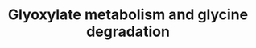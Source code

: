 ---
annotations:
- type: Pathway Ontology
  value: glyoxylate and dicarboxylate metabolic pathway
authors:
- ReactomeTeam
- Mkutmon
description: Glyoxylate is generated in the course of glycine and hydroxyproline catabolism
  and can be converted to oxalate. In humans, this process takes place in the liver.
  Defects in two enzymes of glyoxylate metabolism, alanine:glyoxylate aminotransferase
  (AGXT) and glycerate dehydrogenase/glyoxylate reductase (GRHPR), are associated
  with pathogenic overproduction of oxalate (Danpure 2005). The reactions that interconvert
  glycine, glycolate, and glyoxylate and convert glyoxylate to oxalate have been characterized
  in molecular detail in humans. A reaction sequence for the conversion of hydroxyproline
  to glyoxylate has been inferred from studies of partially purified extracts of rat
  and bovine liver but the enzymes involved in the corresponding human reactions have
  not been identified.  View original pathway at [http://www.reactome.org/PathwayBrowser/#DIAGRAM=389661
  Reactome].
last-edited: 2021-01-25
organisms:
- Homo sapiens
redirect_from:
- /index.php/Pathway:WP3562
- /instance/WP3562
schema-jsonld:
- '@context': https://schema.org/
  '@id': https://wikipathways.github.io/pathways/WP3562.html
  '@type': Dataset
  creator:
    '@type': Organization
    name: WikiPathways
  description: Glyoxylate is generated in the course of glycine and hydroxyproline
    catabolism and can be converted to oxalate. In humans, this process takes place
    in the liver. Defects in two enzymes of glyoxylate metabolism, alanine:glyoxylate
    aminotransferase (AGXT) and glycerate dehydrogenase/glyoxylate reductase (GRHPR),
    are associated with pathogenic overproduction of oxalate (Danpure 2005). The reactions
    that interconvert glycine, glycolate, and glyoxylate and convert glyoxylate to
    oxalate have been characterized in molecular detail in humans. A reaction sequence
    for the conversion of hydroxyproline to glyoxylate has been inferred from studies
    of partially purified extracts of rat and bovine liver but the enzymes involved
    in the corresponding human reactions have not been identified.  View original
    pathway at [http://www.reactome.org/PathwayBrowser/#DIAGRAM=389661 Reactome].
  keywords:
  - GRHPR
  - 'PXLP-K754-GLDC '
  - H2O
  - glyoxylate carrier
  - 'ALDH4A1 '
  - 'HOGA1 '
  - 'PXLP-AGXT2 '
  - 4-OH-L-Glu
  - AGXT2 tetramer
  - 'HAO1 '
  - NADPH
  - 'LIPAM '
  - 5,10-methylene-THF
  - 'DBT '
  - 'DHLL '
  - 'DAO '
  - NADP+
  - 1-pyrroline-3-hydroxy-5-carboxylate
  - '4Fe-4S cluster '
  - 'FAD '
  - 'NDUFAB1 '
  - 'GCSH '
  - 'octanoyl group '
  - LIAS:2(4Fe-4S)
  - 'FMN '
  - NH3
  - octanoyl:NDUFAB1
  - HOG
  - 'lipo-K-DHTKD1 '
  - 'PDHX '
  - OX
  - 'TDP '
  - 'SAMDLL '
  - octanoyl-K107-GCSH
  - DHs
  - glycolate
  - L-Met
  - L-Asp
  - LIPT1
  - 'BCKDHA '
  - GCSH
  - AdoHcy
  - AMT
  - LIPT2
  - THF
  - SARC
  - 'GNMT '
  - 'lipo-K132,K259-DLAT '
  - 'OGDH '
  - OA
  - lipoylated DHs
  - plasma membrane
  - 'LIAS '
  - H+
  - NDUFAB1
  - CO2
  - OAA
  - GOT2 dimer
  - 'DLD '
  - 'PDHA2 '
  - H2O2
  - GNMT tetramer
  - 'DLST '
  - 'PXLP-K279-GOT2 '
  - ALDH4A1 dimer
  - AGXT dimer
  - 'BCKDHB '
  - DDO:FAD
  - 'DLAT '
  - PXLP-K754-GLDC dimer
  - HOGA1 tetramer
  - GCSH:SAMDLL
  - Gly
  - DAO dimer
  - PXMP2 trimer
  - 'PRODH2 '
  - GCSH:DHLL
  - 'lipo-K44-DBT '
  - NH4+
  - PRODH2 dimer
  - NADH
  - glyoxylate
  - L-Ala
  - 'PXLP-AGXT '
  - 5dAde
  - AdoMet
  - HAO1 tetramer
  - D-Asp
  - peroxisomal
  - DLD dimer:2xFAD
  - 'DHTKD1 '
  - 'PDHA1 '
  - semialdehyde
  - 'Lipo-K110-DLST '
  - PYR
  - S
  - O2
  - lipoyl-K107-GCSH
  - 'DDO '
  - NAD+
  - 'PXMP2 '
  - 'PDHB '
  - HPRO carrier
  - HPRO
  license: CC0
  name: Glyoxylate metabolism and glycine degradation
seo: CreativeWork
title: Glyoxylate metabolism and glycine degradation
wpid: WP3562
---
